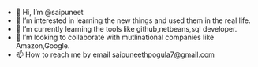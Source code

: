 - 👋 Hi, I’m @saipuneet
- 👀 I’m interested in learning the new things and used them in the real life.
- 🌱 I’m currently learning the tools like github,netbeans,sql developer.
- 💞️ I’m looking to collaborate with mutlinational companies like Amazon,Google.
- 📫 How to reach me by email saipuneethpogula7@gmail.com

<!---
saipuneet/saipuneet is a ✨ special ✨ repository because its `README.md` (this file) appears on your GitHub profile.
You can click the Preview link to take a look at your changes.
--->
